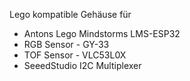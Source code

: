 Lego kompatible Gehäuse für
- Antons Lego Mindstorms LMS-ESP32
- RGB Sensor - GY-33
- TOF Sensor - VLC53L0X
- SeeedStudio I2C Multiplexer

